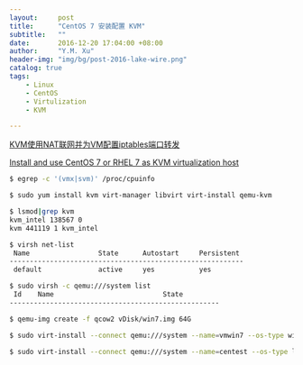 ```yaml
---
layout:     post
title:      "CentOS 7 安装配置 KVM"
subtitle:   ""
date:       2016-12-20 17:04:00 +08:00
author:     "Y.M. Xu"
header-img: "img/bg/post-2016-lake-wire.png"
catalog: true
tags:
	- Linux
    - CentOS
    - Virtulization
    - KVM

---
```


[KVM使用NAT联网并为VM配置iptables端口转发](http://www.ilanni.com/?p=7016)

[Install and use CentOS 7 or RHEL 7 as KVM virtualization host](http://jensd.be/207/linux/install-and-use-centos-7-as-kvm-virtualization-host)

```bash
$ egrep -c '(vmx|svm)' /proc/cpuinfo
```

```bash
$ sudo yum install kvm virt-manager libvirt virt-install qemu-kvm
```

```bash
$ lsmod|grep kvm
kvm_intel 138567 0
kvm 441119 1 kvm_intel
```

```bash
$ virsh net-list
 Name                 State      Autostart     Persistent
----------------------------------------------------------
 default              active     yes           yes
```

```bash
$ sudo virsh -c qemu:///system list
 Id    Name                           State
----------------------------------------------------
```

```bash
$ qemu-img create -f qcow2 vDisk/win7.img 64G
```

```bash
$ sudo virt-install --connect qemu:///system --name=vmwin7 --os-type windows --os-variant win7 --memory=4096 --vcpus=4 --disk path=/var/store/vDisk/win7.img,format=qcow2,bus=ide --graphics vnc,listen=0.0.0.0,port=5991  --network=network:default --accelerate --hvm --cdrom /var/cloud/downloads/Win_7_ULTIMATE_32_with_sp1.iso
```

```bash
$ sudo virt-install --connect qemu:///system --name=centest --os-type linux --os-variant rhel7 --memory=4096 --vcpus=4 --disk path=/var/store/vDisk/centest.img,format=qcow2,bus=ide --graphics vnc,listen=0.0.0.0,port=5992  --network=network:default --cdrom /var/cloud/downloads/CentOS-7-x86_64-LiveGNOME-1611.iso
```

